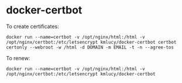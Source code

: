 # docker-certbot

To create certificates:
```
docker run --name=certbot -v /opt/nginx/html:/html -v /opt/nginx/certbot:/etc/letsencrypt kmlucy/docker-certbot certbot certonly --webroot -w /html -d DOMAIN -m EMAIL -t -n --agree-tos
```

To renew:
```
docker run --name=certbot -v /opt/nginx/html:/html -v /opt/nginx/certbot:/etc/letsencrypt kmlucy/docker-certbot
```
